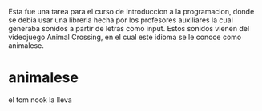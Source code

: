 Esta fue una tarea para el curso de Introduccion a la programacion, donde se debia usar una libreria hecha por los profesores auxiliares la cual generaba sonidos 
a partir de letras como input. Estos sonidos vienen del videojuego Animal Crossing, en el cual este idioma se le conoce como animalese.
# animalese
el tom nook la lleva
